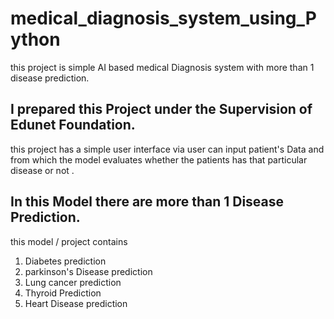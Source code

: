 # medical_diagnosis_system_using_Python
this project is simple AI based medical Diagnosis system with more than 1 disease prediction.
## I prepared this Project under the Supervision of Edunet Foundation.
this project has a  simple user interface via user can input patient's Data and from which the model evaluates whether the patients has that particular disease or not .
## In this Model there are more than 1 Disease Prediction.
this model / project contains 
1. Diabetes prediction
2. parkinson's Disease prediction
3. Lung cancer prediction
4. Thyroid Prediction
5. Heart Disease prediction
